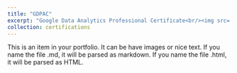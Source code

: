 ```yaml
---
title: "GDPAC"
excerpt: "Google Data Analytics Professional Certificate<br/><img src='/images/gdapc.png'>"
collection: certifications
---
```


This is an item in your portfolio. It can be have images or nice text. If you name the file .md, it will be parsed as markdown. If you name the file .html, it will be parsed as HTML. 